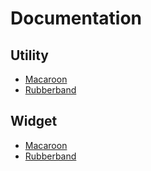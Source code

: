 # Documentation

## Utility

* [Macaroon](widget-macaroon.md)
* [Rubberband](widget-rubberband.md)

## Widget

* [Macaroon](widget-macaroon.md)
* [Rubberband](widget-rubberband.md)
